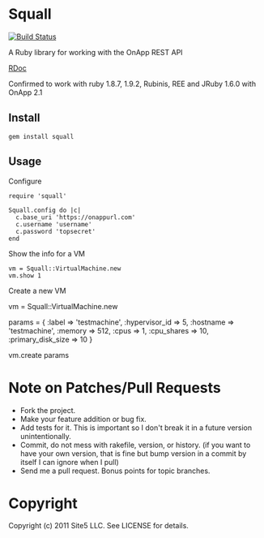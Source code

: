 Squall
=======
[![Build Status](http://travis-ci.org/site5/squall.png)](http://travis-ci.org/site5/squall)


A Ruby library for working with the OnApp REST API

[RDoc](http://rdoc.info/github/site5/squall/master/frames)

Confirmed to work with ruby 1.8.7, 1.9.2, Rubinis, REE and JRuby 1.6.0 with OnApp 2.1

Install
-------

    gem install squall

Usage
-----

Configure

    require 'squall'

    Squall.config do |c|
      c.base_uri 'https://onappurl.com'
      c.username 'username'
      c.password 'topsecret'
    end

Show the info for a VM

    vm = Squall::VirtualMachine.new
    vm.show 1


Create a new VM

   vm = Squall::VirtualMachine.new

   params = {
     :label => 'testmachine', 
     :hypervisor_id => 5,
     :hostname => 'testmachine', 
     :memory => 512, 
     :cpus => 1,
     :cpu_shares => 10, 
     :primary_disk_size => 10
   }

   vm.create params



Note on Patches/Pull Requests
=======
 
* Fork the project.
* Make your feature addition or bug fix.
* Add tests for it. This is important so I don't break it in a
  future version unintentionally.
* Commit, do not mess with rakefile, version, or history.
  (if you want to have your own version, that is fine but bump version in a commit by itself I can ignore when I pull)
* Send me a pull request. Bonus points for topic branches.

Copyright
=======

Copyright (c) 2011 Site5 LLC. See LICENSE for details.
